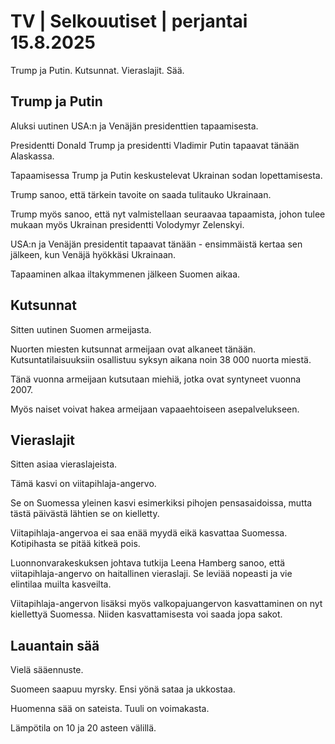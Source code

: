 # TV | Selkouutiset | perjantai 15.8.2025

Trump ja Putin. Kutsunnat. Vieraslajit. Sää.

## Trump ja Putin

Aluksi uutinen USA:n ja Venäjän presidenttien tapaamisesta.

Presidentti Donald Trump ja presidentti Vladimir Putin tapaavat tänään Alaskassa.

Tapaamisessa Trump ja Putin keskustelevat Ukrainan sodan lopettamisesta.

Trump sanoo, että tärkein tavoite on saada tulitauko Ukrainaan.

Trump myös sanoo, että nyt valmistellaan seuraavaa tapaamista, johon tulee mukaan myös Ukrainan presidentti Volodymyr Zelenskyi.

USA:n ja Venäjän presidentit tapaavat tänään - ensimmäistä kertaa sen jälkeen, kun Venäjä hyökkäsi Ukrainaan.

Tapaaminen alkaa iltakymmenen jälkeen Suomen aikaa.

## Kutsunnat

Sitten uutinen Suomen armeijasta.

Nuorten miesten kutsunnat armeijaan ovat alkaneet tänään. Kutsuntatilaisuuksiin osallistuu syksyn aikana noin 38 000 nuorta miestä.

Tänä vuonna armeijaan kutsutaan miehiä, jotka ovat syntyneet vuonna 2007.

Myös naiset voivat hakea armeijaan vapaaehtoiseen asepalvelukseen.

## Vieraslajit

Sitten asiaa vieraslajeista.

Tämä kasvi on viitapihlaja-angervo.

Se on Suomessa yleinen kasvi esimerkiksi pihojen pensasaidoissa, mutta tästä päivästä lähtien se on kielletty.

Viitapihlaja-angervoa ei saa enää myydä eikä kasvattaa Suomessa. Kotipihasta se pitää kitkeä pois.

Luonnonvarakeskuksen johtava tutkija Leena Hamberg sanoo, että viitapihlaja-angervo on haitallinen vieraslaji. Se leviää nopeasti ja vie elintilaa muilta kasveilta.

Viitapihlaja-angervon lisäksi myös valkopajuangervon kasvattaminen on nyt kiellettyä Suomessa. Niiden kasvattamisesta voi saada jopa sakot.

## Lauantain sää

Vielä sääennuste.

Suomeen saapuu myrsky. Ensi yönä sataa ja ukkostaa.

Huomenna sää on sateista. Tuuli on voimakasta.

Lämpötila on 10 ja 20 asteen välillä.
